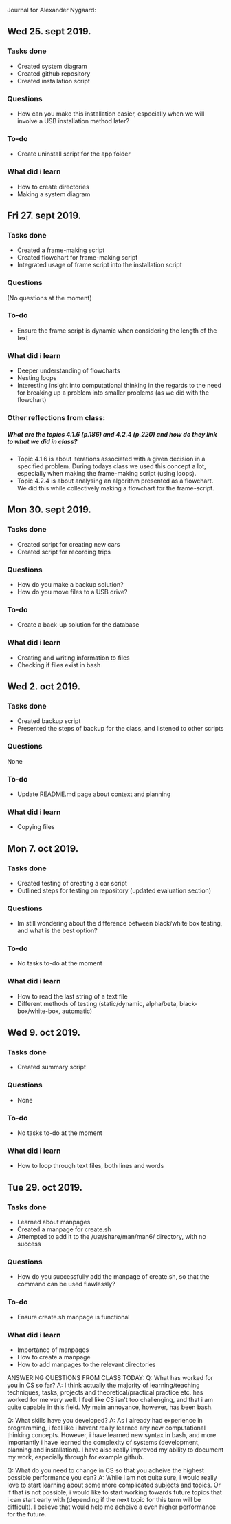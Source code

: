 Journal for Alexander Nygaard:

Wed 25. sept 2019.
------------------
### Tasks done
* Created system diagram
* Created github repository
* Created installation script

### Questions
* How can you make this installation easier, especially when we will involve a USB installation method later?

### To-do
* Create uninstall script for the app folder

### What did i learn
* How to create directories
* Making a system diagram

Fri 27. sept 2019.
------------------
### Tasks done
* Created a frame-making script
* Created flowchart for frame-making script
* Integrated usage of frame script into the installation script

### Questions
(No questions at the moment)

### To-do
* Ensure the frame script is dynamic when considering the length of the text

### What did i learn
* Deeper understanding of flowcharts
* Nesting loops
* Interesting insight into computational thinking in the regards to the need for breaking up a problem into smaller problems (as we did with the flowchart)

### Other reflections from class:
##### What are the topics 4.1.6 (p.186) and 4.2.4 (p.220) and how do they link to what we did in class?
* Topic 4.1.6 is about iterations associated with a given decision in a specified problem. During todays class we used this concept a lot, especially when making the frame-making script (using loops). 
* Topic 4.2.4 is about analysing an algorithm presented as a flowchart. We did this while collectively making a flowchart for the frame-script. 

Mon 30. sept 2019.
------------------
### Tasks done
* Created script for creating new cars
* Created script for recording trips

### Questions
* How do you make a backup solution? 
* How do you move files to a USB drive?

### To-do
* Create a back-up solution for the database

### What did i learn
* Creating and writing information to files
* Checking if files exist in bash

Wed 2. oct 2019.
------------------
### Tasks done
* Created backup script
* Presented the steps of backup for the class, and listened to other scripts

### Questions
None

### To-do
* Update README.md page about context and planning

### What did i learn
* Copying files

Mon 7. oct 2019.
------------------
### Tasks done
* Created testing of creating a car script
* Outlined steps for testing on repository (updated evaluation section)

### Questions
* Im still wondering about the difference between black/white box testing, and what is the best option?

### To-do
* No tasks to-do at the moment

### What did i learn
* How to read the last string of a text file
* Different methods of testing (static/dynamic, alpha/beta, black-box/white-box, automatic)

Wed 9. oct 2019.
------------------
### Tasks done
* Created summary script

### Questions
* None

### To-do
* No tasks to-do at the moment

### What did i learn
* How to loop through text files, both lines and words

Tue 29. oct 2019.
------------------
### Tasks done
* Learned about manpages
* Created a manpage for create.sh
* Attempted to add it to the /usr/share/man/man6/ directory, with no success

### Questions
* How do you successfully add the manpage of create.sh, so that the command can be used flawlessly?

### To-do
* Ensure create.sh manpage is functional

### What did i learn
* Importance of manpages
* How to create a manpage
* How to add manpages to the relevant directories

ANSWERING QUESTIONS FROM CLASS TODAY:
Q: What has worked for you in CS so far?
A: I think actually the majority of learning/teaching techniques, tasks, projects and theoretical/practical practice etc. has worked for me very well. I feel like CS isn't too challenging, and that i am quite capable in this field. My main annoyance, however, has been bash.

Q: What skills have you developed?
A: As i already had experience in programming, i feel like i havent really learned any new computational thinking concepts. However, i have learned new syntax in bash, and more importantly i have learned the complexity of systems (development, planning and installation). I have also really improved my ability to document my work, especially through for example github. 

Q: What do you need to change in CS so that you acheive the highest possible performance you can?
A: While i am not quite sure, i would really love to start learning about some more complicated subjects and topics. Or if that is not possible, i would like to start working towards future topics that i can start early with (depending if the next topic for this term will be difficult). I believe that would help me acheive a even higher performance for the future.


